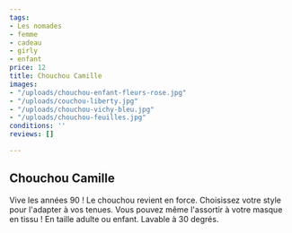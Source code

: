 ```yaml
---
tags:
- Les nomades
- femme
- cadeau
- girly
- enfant
price: 12
title: Chouchou Camille
images:
- "/uploads/chouchou-enfant-fleurs-rose.jpg"
- "/uploads/couchou-liberty.jpg"
- "/uploads/chouchou-vichy-bleu.jpg"
- "/uploads/chouchou-feuilles.jpg"
conditions: ''
reviews: []

---
```

## Chouchou Camille

Vive les années 90 ! Le chouchou revient en force. Choisissez votre style pour l'adapter à vos tenues. Vous pouvez même l'assortir à votre masque en tissu ! En taille adulte ou enfant. Lavable à 30 degrés.